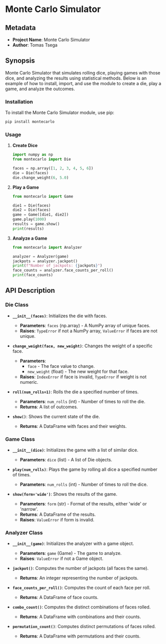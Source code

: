 # Monte Carlo Simulator

## Metadata

- **Project Name**: Monte Carlo Simulator
- **Author**: Tomas Tsega

## Synopsis

Monte Carlo Simulator that simulates rolling dice, playing games with those dice, and analyzing the results using statistical methods. Below is an example of how to install, import, and use the module to create a die, play a game, and analyze the outcomes.

### Installation

To install the Monte Carlo Simulator module, use pip:

```sh
pip install montecarlo
```

### Usage

1. **Create Dice**

   ```python
   import numpy as np
   from montecarlo import Die

   faces = np.array([1, 2, 3, 4, 5, 6])
   die = Die(faces)
   die.change_weight(6, 5.0)  
   ```

2. **Play a Game**

   ```python
   from montecarlo import Game

   die1 = Die(faces)
   die2 = Die(faces)
   game = Game([die1, die2])
   game.play(1000) 
   results = game.show()
   print(results)
   ```

3. **Analyze a Game**

   ```python
   from montecarlo import Analyzer

   analyzer = Analyzer(game)
   jackpots = analyzer.jackpot()  
   print(f"Number of jackpots: {jackpots}")
   face_counts = analyzer.face_counts_per_roll()
   print(face_counts)
   ```

## API Description

### Die Class

- **`__init__(faces)`**: Initializes the die with faces.

  - **Parameters**: `faces` (np.array) - A NumPy array of unique faces.
  - **Raises**: `TypeError` if not a NumPy array, `ValueError` if faces are not unique.

- **`change_weight(face, new_weight)`**: Changes the weight of a specific face.

  - **Parameters**:
    - `face` - The face value to change.
    - `new_weight` (float) - The new weight for that face.
  - **Raises**: `IndexError` if face is invalid, `TypeError` if weight is not numeric.

- **`roll(num_rolls=1)`**: Rolls the die a specified number of times.

  - **Parameters**: `num_rolls` (int) - Number of times to roll the die.
  - **Returns**: A list of outcomes.

- **`show()`**: Shows the current state of the die.

  - **Returns**: A DataFrame with faces and their weights.

### Game Class

- **`__init__(dice)`**: Initializes the game with a list of similar dice.

  - **Parameters**: `dice` (list) - A list of Die objects.

- **`play(num_rolls)`**: Plays the game by rolling all dice a specified number of times.

  - **Parameters**: `num_rolls` (int) - Number of times to roll the dice.

- **`show(form='wide')`**: Shows the results of the game.

  - **Parameters**: `form` (str) - Format of the results, either 'wide' or 'narrow'.
  - **Returns**: A DataFrame of the results.
  - **Raises**: `ValueError` if form is invalid.

### Analyzer Class

- **`__init__(game)`**: Initializes the analyzer with a game object.

  - **Parameters**: `game` (Game) - The game to analyze.
  - **Raises**: `ValueError` if not a Game object.

- **`jackpot()`**: Computes the number of jackpots (all faces the same).

  - **Returns**: An integer representing the number of jackpots.

- **`face_counts_per_roll()`**: Computes the count of each face per roll.

  - **Returns**: A DataFrame of face counts.

- **`combo_count()`**: Computes the distinct combinations of faces rolled.

  - **Returns**: A DataFrame with combinations and their counts.

- **`permutation_count()`**: Computes distinct permutations of faces rolled.

  - **Returns**: A DataFrame with permutations and their counts.

